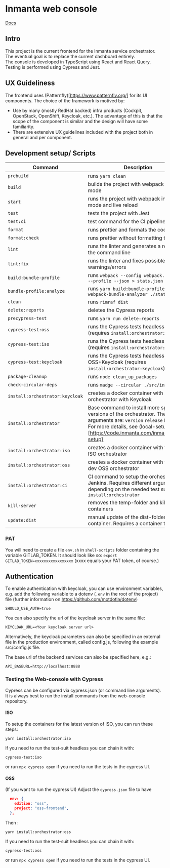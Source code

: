 # Inmanta web console

[Docs](./docs/index.md)

## Intro

This project is the current frontend for the Inmanta service orchestrator.  
The eventual goal is to replace the current dashboard entirely.  
The console is developed in TypeScript using React and React Query.  
Testing is performed using Cypress and Jest.

## UX Guideliness

The frontend uses (Patternfly)[https://www.patternfly.org/] for its UI components. The choice of the framework is motived by:

- Use by many (mostly RedHat backed) infra products (Cockpit, OpenStack, OpenShift, Keycloak, etc.). The advantage of this is that the scope of the component is similar and the design will have some familiarity.
- There are extensive UX guidelines included with the project both in general and per component.

## Development setup/ Scripts

| Command                         | Description                                                                                                                                                                                                           |
| ------------------------------- | --------------------------------------------------------------------------------------------------------------------------------------------------------------------------------------------------------------------- |
| `prebuild`                      | runs `yarn clean`                                                                                                                                                                                                     |
| `build`                         | builds the project with webpack in prod mode                                                                                                                                                                          |
| `start`                         | runs the project with webpack in dev mode and live reload                                                                                                                                                             |
| `test`                          | tests the project with Jest                                                                                                                                                                                           |
| `test:ci`                       | test command for the CI pipeline                                                                                                                                                                                      |
| `format`                        | runs prettier and formats the code                                                                                                                                                                                    |
| `format:check`                  | runs prettier without formatting the code                                                                                                                                                                             |
| `lint`                          | runs the linter and generates a report in the command line                                                                                                                                                            |
| `lint:fix`                      | runs the linter and fixes possible warnings/errors                                                                                                                                                                    |
| `build:bundle-profile`          | runs `webpack --config webpack.prod.cjs --profile --json > stats.json`                                                                                                                                                |
| `bundle-profile:analyze`        | runs `yarn build:bundle-profile && webpack-bundle-analyzer ./stats.json`                                                                                                                                              |
| `clean`                         | runs `rimraf dist`                                                                                                                                                                                                    |
| `delete:reports`                | deletes the Cypress reports                                                                                                                                                                                           |
| `precypress-test`               | runs `yarn run delete:reports`                                                                                                                                                                                        |
| `cypress-test:oss`              | runs the Cypress tests headless for OSS (requires `install:orchestrator:oss`)                                                                                                                                         |
| `cypress-test:iso`              | runs the Cypress tests headless for ISO (requires `install:orchestrator:iso`)                                                                                                                                         |
| `cypress-test:keycloak`         | runs the Cypress tests headless for OSS+Keycloak (requires `install:orchestrator:keycloak`)                                                                                                                           |
| `package-cleanup`               | runs `node clean_up_packages`                                                                                                                                                                                         |
| `check-circular-deps`           | runs `madge --circular ./src/index.tsx`                                                                                                                                                                               |
| `install:orchestrator:keycloak` | creates a docker container with an OSS orchestrator with Keycloak                                                                                                                                                     |
| `install:orchestrator`          | Base command to install more specific versions of the orchestrator. The different arguments are: `version` `release` `branch`. For more details, see (local-setup repo)[https://code.inmanta.com/inmanta/local-setup] |
| `install:orchestrator:iso`      | creates a docker container with the latest ISO orchestrator                                                                                                                                                           |
| `install:orchestrator:oss`      | creates a docker container with the latest dev OSS orchestrator                                                                                                                                                       |
| `install:orchestrator:ci`       | CI command to setup the orchestrator on Jenkins. Requires different arguments depending on the needed test suite. See `install:orchestrator`                                                                          |
| `kill-server`                   | removes the temp-folder and kills the containers                                                                                                                                                                      |
| `update:dist`                   | manual update of the dist-folder in the container. Requires a container to run.                                                                                                                                       |

### PAT

You will need to create a file `env.sh` in `shell-scripts` folder containing the variable GITLAB_TOKEN. It should look like so:
`export GITLAB_TOKEN=xxxxxxxxxxxxxxxxx`
(xxxx equals your PAT token, of course.)

## Authentication

To enable authentication with keycloak, you can use environment variables, e.g. add the following variable to a dotenv (`.env` in the root of the project) file (further information on <https://github.com/motdotla/dotenv>)

    SHOULD_USE_AUTH=true

You can also specify the url of the keycloak server in the same file:

    KEYCLOAK_URL=<Your keycloak server url>

Alternatively, the keycloak parameters can also be specified in an external file in the production environment, called config.js, following the example src/config.js file.

The base url of the backend services can also be specified here, e.g.:

    API_BASEURL=http://localhost:8888

### Testing the Web-console with Cypress

Cypress can be configured via cypress.json (or command line arguments). It is always best to run the install commands from the web-console repository.

#### ISO

To setup the containers for the latest version of ISO, you can run these steps:

`yarn install:orchestrator:iso`

If you need to run the test-suit headless you can chain it with:

`cypress-test:iso`

or run `npx cypress open` if you need to run the tests in the cypress UI.

#### OSS

(If you want to run the cypress UI) Adjust the `cypress.json` file to have

```json
  env: {
    edition: "oss",
    project: "oss-frontend",
  },
```

Then :

`yarn install:orchestrator:oss`

If you need to run the test-suit headless you can chain it with:

`cypress-test:oss`

or run `npx cypress open` if you need to run the tests in the cypress UI.
